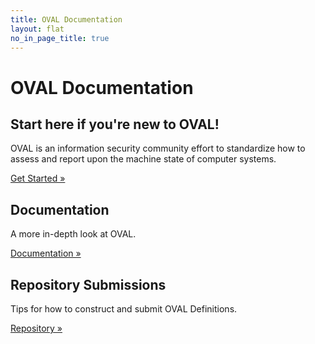 ```yaml
---
title: OVAL Documentation
layout: flat
no_in_page_title: true
---
```


<h1 class="site-title">OVAL Documentation</h1>

<div class="jumbotron">
  <h2><strong>Start here if you're new to OVAL!</strong></h2>
  <p>OVAL is an information security community effort to standardize how to
  assess and report upon the machine state of computer systems.</p>
  <p><a class="btn btn-primary btn-lg" role="button" href="/getting-started">Get Started »</a></p>
</div>

<div class="row">
  <div class="col-md-6">
    <h2>Documentation</h2>
    <p>A more in-depth look at OVAL.</p>
    <p><a class="btn btn-primary btn-lg" role="button" href="/documentation">Documentation »</a></p>
  </div>
  <div class="col-md-6">
    <h2>Repository Submissions</h2>
    <p>Tips for how to construct and submit OVAL Definitions.</p>
    <p><a class="btn btn-primary btn-lg" role="button" href="/documentation/repository">Repository »</a></p>
  </div>
</div>
